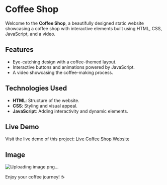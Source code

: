 # Coffee Shop

Welcome to the **Coffee Shop**, a beautifully designed static website showcasing a coffee shop with interactive elements built using HTML, CSS, JavaScript, and a video.

## Features
- Eye-catching design with a coffee-themed layout.
- Interactive buttons and animations powered by JavaScript.
- A video showcasing the coffee-making process.

## Technologies Used
- **HTML**: Structure of the website.
- **CSS**: Styling and visual appeal.
- **JavaScript**: Adding interactivity and dynamic elements.

## Live Demo
Visit the live demo of this project: [Live Coffee Shop Website](https://bedersaad.github.io/Coffee-Shop/)

## Image
![Uploading image.png…]()

Enjoy your coffee journey! ☕
